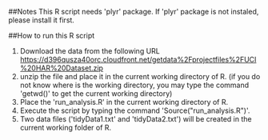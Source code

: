 ##Notes
This R script needs 'plyr' package.
If 'plyr' package is not instaled, please install it first.

##How to run this R script
1. Download the data from the following URL
https://d396qusza40orc.cloudfront.net/getdata%2Fprojectfiles%2FUCI%20HAR%20Dataset.zip 
2. unzip the file and place it in the current working directory of R. (if you do not know where is the working directory, you may type the command 'getwd()' to get the current working directory)
3. Place the 'run_analysis.R' in the current working directory of R.
4. Execute the script by typing the command 'Source("run_analysis.R")'.
5. Two data files ('tidyData1.txt' and 'tidyData2.txt') will be created in the current working folder of R.
